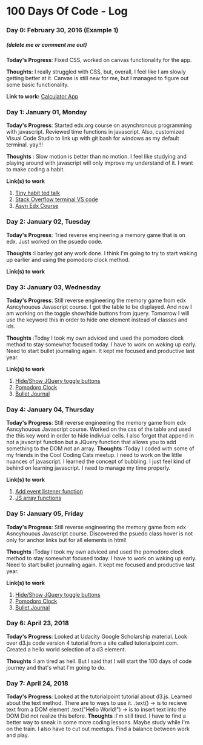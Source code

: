 # 100 Days Of Code - Log

### Day 0: February 30, 2016 (Example 1)
##### (delete me or comment me out)

**Today's Progress**: Fixed CSS, worked on canvas functionality for the app.

**Thoughts:** I really struggled with CSS, but, overall, I feel like I am slowly getting better at it. Canvas is still new for me, but I managed to figure out some basic functionality.

**Link to work:** [Calculator App](http://www.example.com)

### Day 1: January 01, Monday

**Today's Progress**: Started edx.org course on asynchronous programming with javascript. Reviewed time functions in javascript. Also, customized Visual Code Studio to link up with git bash for windows as my default terminal.
yay!!!

**Thoughts** : Slow motion is better than no motion. I feel like studying and 
playing around with javascript will only improve my understand of it.
I want to make coding a habit.

**Link(s) to work**
1. [Tiny habit ted talk](https://www.youtube.com/watch?v=AdKUJxjn-R8&t=139s)
2. [Stack Overflow terminal VS code](https://stackoverflow.com/questions/42606837/how-to-use-bash-on-windows-from-visual-studio-code-integrated-terminal)
3. [Asyn Edx Course](https://courses.edx.org/courses/course-v1:Microsoft+DEV234x+1T2018/course/)

### Day 2: January 02, Tuesday

**Today's Progress**: Tried reverse engineering a memory game that is on edx. Just worked on the psuedo code.

**Thoughts** :I barley got any work done. I think I'm going to try to start waking up earlier and using the pomodoro clock method.

**Link(s) to work**

### Day 3: January 03, Wednesday

**Today's Progress**: Still reverse engineering the memory game from edx Asncyhouous Javascript course. I got the table to be displayed.
                      And now I am working on the toggle show/hide buttons from jquery. Tomorrow I will use the keyword this in order to hide one element instead of classes and ids.

**Thoughts** :Today I took my own adviced and used the pomodoro clock method to stay somewhat focused today. I have to work on waking up early.
              Need to start bullet journaling again. It kept me focused and productive last year.

**Link(s) to work**
1. [Hide/Show JQuery toggle buttons](https://www.w3schools.com/jquery/jquery_hide_show.asp)
2. [Pomodoro Clock](https://tomato-timer.com/)
3. [Bullet Journal](http://bulletjournal.com/)

### Day 4: January 04, Thursday

**Today's Progress**: Still reverse engineering the memory game from edx Asncyhouous Javascript course. Worked on the css of the table and used                          the this key word in order to hide indiviual cells. I also forgot that append in not a javscript function but a JQuery                             function that allows you to add something to the DOM not an array.
**Thoughts** :Today I coded with some of my friends in the Cool Coding Cats meetup. I need to work on the little nuances of javascript. I learned                the concept of bubbling. I just feel kind of behind on learning javascript. I need to manage my time properly.

**Link(s) to work**
1. [Add event listener function](https://developer.mozilla.org/en-US/docs/Web/API/EventTarget/addEventListener)
2. [JS array functions](https://www.w3schools.com/jsref/jsref_obj_array.asp)

### Day 5: January 05, Friday

**Today's Progress**: Still reverse engineering the memory game from edx Asncyhouous Javascript course. Discovered the psuedo class hover is not                         only for anchor links but for all elements in html!

**Thoughts** :Today I took my own adviced and used the pomodoro clock method to stay somewhat focused today. I have to work on waking up early.
              Need to start bullet journaling again. It kept me focused and productive last year.

**Link(s) to work**
1. [Hide/Show JQuery toggle buttons](https://www.w3schools.com/jquery/jquery_hide_show.asp)
2. [Pomodoro Clock](https://tomato-timer.com/)
3. [Bullet Journal](http://bulletjournal.com/)

### Day 6: April 23, 2018
**Today's Progress**: Looked at Udacity Google Scholarship material. Look over d3.js code version 4 tutorial from a site called tutorialpoint.com.
Created a hello world selection of a d3 element.

**Thoughts** :I am tired as hell. But I said that I will start the 100 days of code journey and that's what I'm going to do.

### Day 7: April 24, 2018
**Today's Progress**: Looked at the tutorialpoint tutorial about d3.js. Learned about the text method. There are to ways to use it.
.text() -> is to recieve text from a DOM element
.text("Hello World!") -> is to insert text into the DOM
Did not realize this before.
**Thoughts** :I'm still tired. I have to find a better way to sneak in some more coding lessons. Maybe study while I'm on the train. I also have to cut out meetups. Find a balance between work and play.